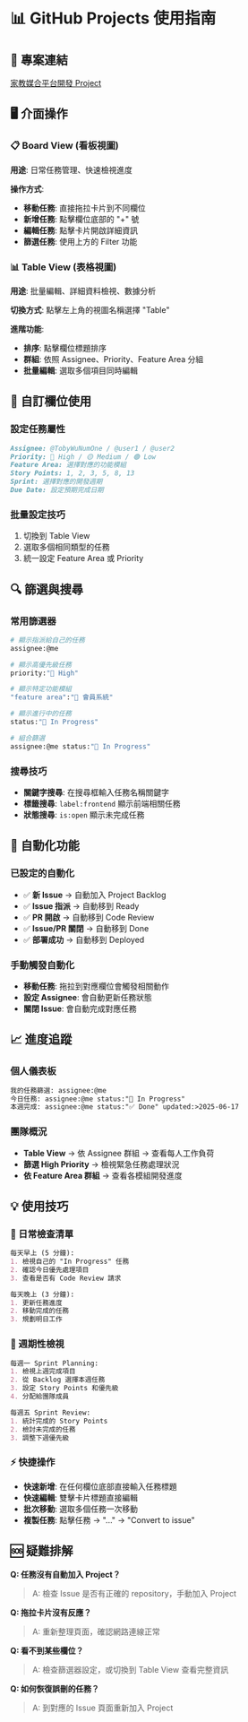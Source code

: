 # 📊 GitHub Projects 使用指南

## 🎯 專案連結

[家教媒合平台開發 Project](https://github.com/users/TobyWuNumOne/projects/4)

## 🖥️ 介面操作

### 📋 Board View (看板視圖)

**用途**: 日常任務管理、快速檢視進度

**操作方式**:

- **移動任務**: 直接拖拉卡片到不同欄位
- **新增任務**: 點擊欄位底部的 "+" 號
- **編輯任務**: 點擊卡片開啟詳細資訊
- **篩選任務**: 使用上方的 Filter 功能

### 📊 Table View (表格視圖)  

**用途**: 批量編輯、詳細資料檢視、數據分析

**切換方式**: 點擊左上角的視圖名稱選擇 "Table"

**進階功能**:

- **排序**: 點擊欄位標題排序
- **群組**: 依照 Assignee、Priority、Feature Area 分組
- **批量編輯**: 選取多個項目同時編輯

## 🔧 自訂欄位使用

### 設定任務屬性

```markdown
Assignee: @TobyWuNumOne / @user1 / @user2
Priority: 🔴 High / 🟡 Medium / 🟢 Low
Feature Area: 選擇對應的功能模組
Story Points: 1, 2, 3, 5, 8, 13
Sprint: 選擇對應的開發週期
Due Date: 設定預期完成日期
```

### 批量設定技巧

1. 切換到 Table View
2. 選取多個相同類型的任務
3. 統一設定 Feature Area 或 Priority

## 🔍 篩選與搜尋

### 常用篩選器

```bash
# 顯示指派給自己的任務
assignee:@me

# 顯示高優先級任務  
priority:"🔴 High"

# 顯示特定功能模組
"feature area":"🔐 會員系統"

# 顯示進行中的任務
status:"🔄 In Progress"

# 組合篩選
assignee:@me status:"🔄 In Progress"
```

### 搜尋技巧

- **關鍵字搜尋**: 在搜尋框輸入任務名稱關鍵字
- **標籤搜尋**: `label:frontend` 顯示前端相關任務
- **狀態搜尋**: `is:open` 顯示未完成任務

## 🤖 自動化功能

### 已設定的自動化

- ✅ **新 Issue** → 自動加入 Project Backlog
- ✅ **Issue 指派** → 自動移到 Ready
- ✅ **PR 開啟** → 自動移到 Code Review  
- ✅ **Issue/PR 關閉** → 自動移到 Done
- ✅ **部署成功** → 自動移到 Deployed

### 手動觸發自動化

- **移動任務**: 拖拉到對應欄位會觸發相關動作
- **設定 Assignee**: 會自動更新任務狀態
- **關閉 Issue**: 會自動完成對應任務

## 📈 進度追蹤

### 個人儀表板

```markdown
我的任務篩選: assignee:@me
今日任務: assignee:@me status:"🔄 In Progress"  
本週完成: assignee:@me status:"✅ Done" updated:>2025-06-17
```

### 團隊概況

- **Table View** → 依 Assignee 群組 → 查看每人工作負荷
- **篩選 High Priority** → 檢視緊急任務處理狀況
- **依 Feature Area 群組** → 查看各模組開發進度

## 💡 使用技巧

### 📅 日常檢查清單

```markdown
每天早上 (5 分鐘):
1. 檢視自己的 "In Progress" 任務
2. 確認今日優先處理項目
3. 查看是否有 Code Review 請求

每天晚上 (3 分鐘):  
1. 更新任務進度
2. 移動完成的任務
3. 規劃明日工作
```

### 🎯 週期性檢視

```markdown
每週一 Sprint Planning:
1. 檢視上週完成項目
2. 從 Backlog 選擇本週任務
3. 設定 Story Points 和優先級
4. 分配給團隊成員

每週五 Sprint Review:
1. 統計完成的 Story Points
2. 檢討未完成的任務
3. 調整下週優先級
```

### ⚡ 快捷操作

- **快速新增**: 在任何欄位底部直接輸入任務標題
- **快速編輯**: 雙擊卡片標題直接編輯
- **批次移動**: 選取多個任務一次移動
- **複製任務**: 點擊任務 → "..." → "Convert to issue"

## 🆘 疑難排解

**Q: 任務沒有自動加入 Project？**
>A: 檢查 Issue 是否有正確的 repository，手動加入 Project

**Q: 拖拉卡片沒有反應？**  
>A: 重新整理頁面，確認網路連線正常

**Q: 看不到某些欄位？**
>A: 檢查篩選器設定，或切換到 Table View 查看完整資訊

**Q: 如何恢復誤刪的任務？**
>A: 到對應的 Issue 頁面重新加入 Project
